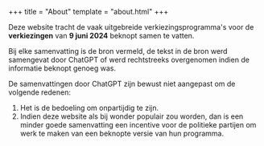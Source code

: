 +++
title = "About"
template = "about.html"
+++

Deze website tracht de vaak uitgebreide verkiezingsprogramma's voor de **verkiezingen** van **9 juni 2024** beknopt samen te vatten.

Bij elke samenvatting is de bron vermeld, de tekst in de bron werd samengevat door ChatGPT of werd rechtstreeks overgenomen indien de informatie beknopt genoeg was.

De samenvattingen door ChatGPT zijn bewust niet aangepast om de volgende redenen:
1) Het is de bedoeling om onpartijdig te zijn.
2) Indien deze website als bij wonder populair zou worden, dan is een minder goede samenvatting een incentive voor de politieke partijen om werk te maken van een beknopte versie van hun programma.